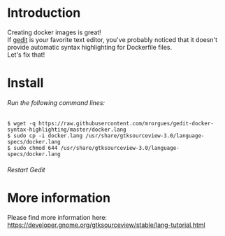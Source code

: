 # Introduction

Creating docker images is great!<br />
If [gedit](https://wiki.gnome.org/Apps/Gedit) is your favorite text editor, you've probably noticed that it doesn't provide automatic syntax highlighting for Dockerfile files.<br />
Let's fix that! 

# Install

###### Run the following command lines:

```
$ wget -q https://raw.githubusercontent.com/mrorgues/gedit-docker-syntax-highlighting/master/docker.lang
$ sudo cp -i docker.lang /usr/share/gtksourceview-3.0/language-specs/docker.lang
$ sudo chmod 644 /usr/share/gtksourceview-3.0/language-specs/docker.lang
```

###### Restart Gedit

# More information
Please find more information here: https://developer.gnome.org/gtksourceview/stable/lang-tutorial.html
